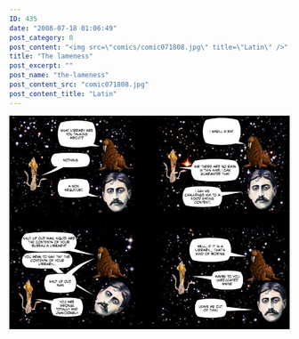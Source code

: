 ```yaml
---
ID: 435
date: "2008-07-18 01:06:49"
post_category: 0
post_content: "<img src=\"comics/comic071808.jpg\" title=\"Latin\" />"
title: "The lameness"
post_excerpt: ""
post_name: "the-lameness"
post_content_src: "comic071808.jpg"
post_content_title: "Latin"
---
```



[![Latin](/comics-hi-res/comic071808.jpg)](/comics-hi-res/comic071808.jpg "Latin")

